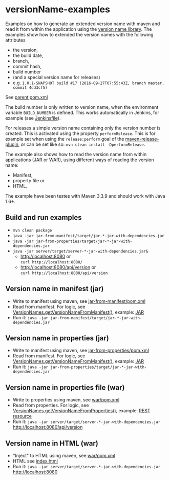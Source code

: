 versionName-examples
====================

Examples on how to generate an extended version name with maven and read it from within the application using the [version name library](https://github.com/cloudogu/versionName).
The examples show how to extended the version names with the following attributes
- the version,
- the build date,
- branch,
- commit hash,
- build number
- (and a special version name for releases)
- e.g. `1.0.1-SNAPSHOT build #17 (2016-09-27T07:55:43Z, branch master, commit 4dd3cf5)`

See [parent pom.xml](pom.xml)

The build number is only written to version name, when the environment variable `BUILD_NUMBER` is defined. This works automatically in Jenkins, for example (see [Jenkinsfile](../Jenkinsfile)).

For releases a simple version name containing only the version number is created. This is activated using the property `performRelease`. This is for example set when using the `release:perform` goal of the [maven-release-plugin](http://maven.apache.org/maven-release/maven-release-plugin), or can be set like so: `mvn clean install -DperformRelease`.


The example also shows how to read the version name from within applications (JAR or WAR), using different ways of reading the version name:
 - Manifest,
 - property file or
 - HTML.

The example have been testes with Maven 3.3.9 and should work with Java 1.6+.

## Build and run examples

- `mvn clean package`
- `java -jar jar-from-manifest/target/jar-*-jar-with-dependencies.jar `
- `java -jar jar-from-properties/target/jar-*-jar-with-dependencies.jar `
- `java -jar server/target/server-*-jar-with-dependencies.jar&`
   - [http://localhost:8080](http://localhost:8080) or   
     `curl http://localhost:8080/`
   - [http://localhost:8080/api/version](http://localhost:8080/api/version) or  
     `curl http://localhost:8080/api/version`

## Version name in manifest (jar)

- Write to manifest using maven, see [jar-from-manifest/pom.xml](jar-from-manifest/pom.xml)
- Read from manifest. For logic, see [VersionNames.getVersionNameFromManifest()](../versionName/src/main/java/com/cloudogu/versionname/VersionNames.java), example: [JAR](jar-from-manifest/src/main/java/com/cloudogu/versionname/App.java)
- Run it: `java -jar jar-from-manifest/target/jar-*-jar-with-dependencies.jar`

## Version name in properties (jar)

- Write to manifest using maven, see [jar-from-properties/pom.xml](jar-from-properties/pom.xml)
- Read from manifest. For logic, see [VersionNames.getVersionNameFromManifest()](../versionName/src/main/java/com/cloudogu/versionname/VersionNames.java), example: [JAR](jar-from-properties/src/main/java/com/cloudogu/versionname/App.java)
- Run it: `java -jar jar-from-properties/target/jar-*-jar-with-dependencies.jar`

## Version name in properties file (war)

- Write to properties using maven, see [war/pom.xml](war/pom.xml)
- Read from properties. For logic, see [VersionNames.getVersionNameFromProperties()](../versionName/src/main/java/com/cloudogu/versionname/VersionNames.java), example: [REST resource](war/src/main/java/com/cloudogu/versionname/VersionResource.java)
- Run it: `java -jar server/target/server-*-jar-with-dependencies.jar`  
  [http://localhost:8080/api/version](http://localhost:8080/api/version)

## Version name in HTML  (war)

- "Inject" to HTML using maven, see [war/pom.xml](war/pom.xml)
- HTML see [index.html](war/src/main/webapp/index.html)
- Run it: `java -jar server/target/server-*-jar-with-dependencies.jar`  
  [http://localhost:8080](http://localhost:8080)

